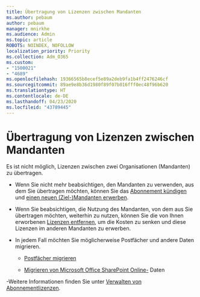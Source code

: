 ```yaml
---
title: Übertragung von Lizenzen zwischen Mandanten
ms.author: pebaum
author: pebaum
manager: mnirkhe
ms.audience: Admin
ms.topic: article
ROBOTS: NOINDEX, NOFOLLOW
localization_priority: Priority
ms.collection: Adm_O365
ms.custom:
- "1500021"
- "4689"
ms.openlocfilehash: 19366565b8ecef5e89a2deb9fa1b4ff2476246cf
ms.sourcegitcommit: 89ae9e8b36d1980f89f07b016fff0ec48f96b620
ms.translationtype: HT
ms.contentlocale: de-DE
ms.lasthandoff: 04/23/2020
ms.locfileid: "43789445"
---
```

# <a name="transfer-licenses-between-tenants"></a>Übertragung von Lizenzen zwischen Mandanten

Es ist nicht möglich, Lizenzen zwischen zwei Organisationen (Mandanten) zu übertragen. 

- Wenn Sie nicht mehr beabsichtigen, den Mandanten zu verwenden, aus dem Sie übertragen möchten, können Sie das [Abonnement kündigen](https://admin.microsoft.com/Adminportal/Home?source=applauncher#/subscriptions) und [einen neuen (Ziel-)Mandanten erwerben](https://products.office.com/compare-all-microsoft-office-products-b?rtc=1&activetab=tab:primaryr2).

- Wenn Sie beabsichtigen, die Nutzung des Mandanten, von dem aus Sie übertragen möchten, weiterhin zu nutzen, können Sie die von Ihnen erworbenen [Lizenzen entfernen](https://docs.microsoft.com/microsoft-365/commerce/licenses/buy-licenses?view=o365-worldwide), um die Kosten zu senken und diese Lizenzen im anderen Mandanten zu erwerben.

- In jedem Fall möchten Sie möglicherweise Postfächer und andere Daten migrieren.

    - [Postfächer migrieren](https://docs.microsoft.com/Exchange/mailbox-migration/migrate-mailboxes-across-tenants)

    - [Migrieren von Microsoft Office SharePoint Online-](https://aka.ms/modernSpoAdminCenter/CloudContentMigrations) Daten

-Weitere Informationen finden Sie unter [Verwalten von Abonnementlizenzen](https://docs.microsoft.com/microsoft-365/commerce/licenses/buy-licenses?view=o365-worldwide).
